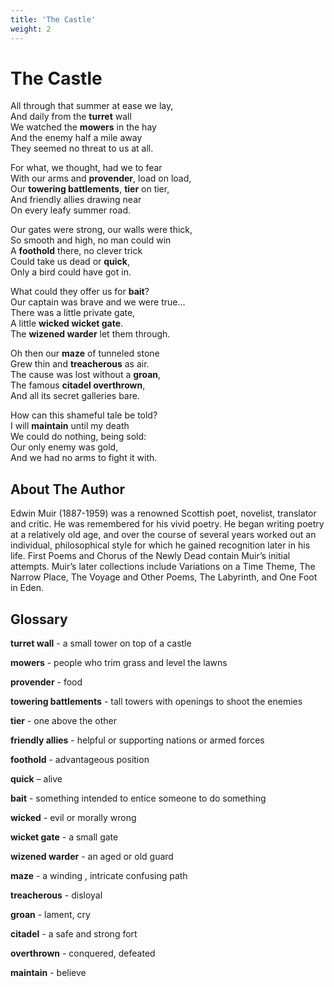 ```yaml
---
title: 'The Castle'
weight: 2
---
```


# The Castle

All through that summer at ease we lay,\
And daily from the **turret** wall\
We watched the **mowers** in the hay\
And the enemy half a mile away\
They seemed no threat to us at all.

For what, we thought, had we to fear\
With our arms and **provender**, load on load,\
Our **towering battlements**, **tier** on tier,\
And friendly allies drawing near\
On every leafy summer road.

Our gates were strong, our walls were thick,\
So smooth and high, no man could win\
A **foothold** there, no clever trick\
Could take us dead or **quick**,\
Only a bird could have got in.

What could they offer us for **bait**?\
Our captain was brave and we were true…\
There was a little private gate,\
A little **wicked wicket gate**.\
The **wizened warder** let them through.

Oh then our **maze** of tunneled stone\
Grew thin and **treacherous** as air.\
The cause was lost without a **groan**,\
The famous **citadel overthrown**,\
And all its secret galleries bare.

How can this shameful tale be told?\
I will **maintain** until my death\
We could do nothing, being sold:\
Our only enemy was gold,\
And we had no arms to fight it with.

## About The Author

Edwin Muir (1887-1959) was a renowned Scottish poet, novelist, translator and critic. He was remembered for his vivid poetry. He began writing poetry at a relatively old age, and over the course of several years worked out an individual, philosophical style for which he gained recognition later in his life. First Poems and Chorus of the Newly Dead contain Muir’s initial attempts. Muir’s later collections include Variations on a Time Theme, The Narrow Place, The Voyage and Other Poems, The Labyrinth, and One Foot in Eden.

## Glossary

**turret wall** - a small tower on top of a castle 

**mowers** - people who trim grass and level the lawns 

**provender** - food 

**towering battlements** - tall towers with openings to shoot the enemies 

**tier** - one above the other 

**friendly allies** - helpful or supporting nations or armed forces 

**foothold** - advantageous position 

**quick** – alive

**bait** - something intended to entice someone to do something 

**wicked** - evil or morally wrong 

**wicket gate** - a small gate 

**wizened warder** - an aged or old guard 

**maze** - a winding , intricate confusing path 

**treacherous** - disloyal 

**groan** - lament, cry 

**citadel** - a safe and strong fort 

**overthrown** - conquered, defeated 

**maintain** - believe

